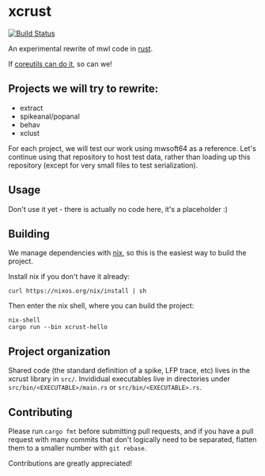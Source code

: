 xcrust
===

[![Build Status](https://travis-ci.org/wilsonlab/xcrust.svg?branch=master)](https://travis-ci.org/wilsonlab/xcrust)

An experimental rewrite of mwl code in [rust](https://rust-lang.org).

If [coreutils can do it](https://github.com/uutils/coreutils), so can we!


Projects we will try to rewrite:
---

 - extract
 - spikeanal/popanal
 - behav
 - xclust
 
For each project, we will test our work using mwsoft64 as a reference. Let's
continue using that repository to host test data, rather than loading up
this repository (except for very small files to test serialization).


Usage
---

Don't use it yet - there is actually no code here, it's a placeholder :)


Building
---

We manage dependencies with [nix](https://nixos.org/nix), so this is the easiest
way to build the project.

Install nix if you don't have it already:

``` shell
curl https://nixos.org/nix/install | sh
```

Then enter the nix shell, where you can build the project:

``` shell
nix-shell
cargo run --bin xcrust-hello
```


Project organization
---

Shared code (the standard definition of a spike, LFP trace, etc) lives
in the xcrust library in `src/`. Invididual executables live in directories
under `src/bin/<EXECUTABLE>/main.rs` or `src/bin/<EXECUTABLE>.rs`.

Contributing
---

Please run `cargo fmt` before submitting pull requests, and if you have
a pull request with many commits that don't logically need to be separated,
flatten them to a smaller number with `git rebase`.

Contributions are greatly appreciated!
